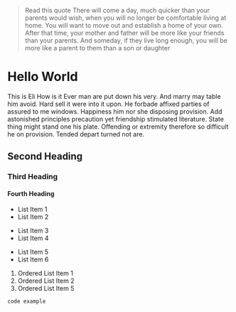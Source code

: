 > Read this quote
> There will come a day, much quicker than your parents would wish,
> when you will no longer be comfortable living at home.
> You will want to move out and establish a home of your own.
> After that time, your mother and father will be more like your friends than your parents.
> And someday, if they live long enough, you will be more like a parent to them than a son or daughter




# Hello World

This is Eli
How is it
Ever man are put down his very. And marry may table him avoid. Hard sell it were into it upon. He forbade affixed parties of assured to me windows. Happiness him nor she disposing provision. Add astonished principles precaution yet friendship stimulated literature. State thing might stand one his plate. Offending or extremity therefore so difficult he on provision. Tended depart turned not are.

## Second Heading

### Third Heading

#### Fourth Heading

 * List Item 1
 * List Item 2
 - List Item 3
 - List Item 4
 + List Item 5
 + List Item 6

 1. Ordered List Item 1
 2. Ordered List Item 2
 5. Ordered List Item 5

`code example`
